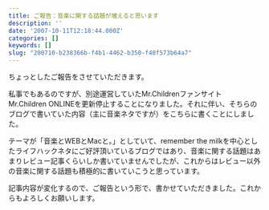 ```yaml
---
title: ご報告：音楽に関する話題が増えると思います
description: ''
date: '2007-10-11T12:18:44.000Z'
categories: []
keywords: []
slug: "200710-b238366b-f4b1-4462-b350-f48f573b64a7"
---
```

ちょっとしたご報告をさせていただきます。

私事でもあるのですが、別途運営していたMr.Childrenファンサイト Mr.Children ONLINEを更新停止することになりました。それに伴い、そちらのブログで書いていた内容（主に音楽ネタですが）をこちらに書くことにしました。

テーマが「音楽とWEBとMacと。」としていて、remember the milkを中心としたライフハックネタにご好評頂いているブログではあり、音楽に関する話題はあまりレビュー記事くらいしか書いていませんでしたが、これからはレビュー以外の音楽に関する話題も積極的に書いていこうと思っています。

記事内容が変化するので、ご報告という形で、書かせていただきました。これからもよろしくお願いします。